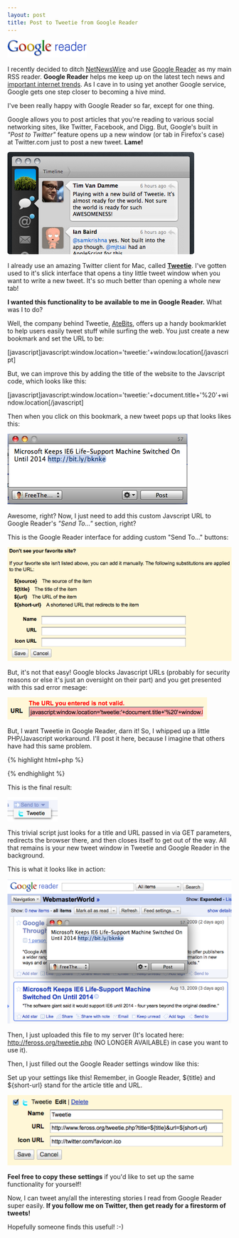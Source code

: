 ```yaml
---
layout: post
title: Post to Tweetie from Google Reader
---
```


![Google Reader Logo](/images/reader_logo.gif)

I recently decided to ditch [NetNewsWire](http://www.newsgator.com/INDIVIDUALS/NETNEWSWIRE/) and use [Google Reader](http://reader.google.com/) as my main RSS reader. **Google Reader** helps me keep up on the latest tech news and [important internet trends](http://www.youtube.com/watch?v=dQw4w9WgXcQ "Sorry, I couldn't resist!"). As I cave in to using yet another Google service, Google gets one step closer to becoming a hive mind.

I've been really happy with Google Reader so far, except for one thing.

Google allows you to post articles that you're reading to various social networking sites, like Twitter, Facebook, and Digg. But, Google's built in *"Post to Twitter"* feature opens up a new window (or tab in Firefox's case) at Twitter.com just to post a new tweet. **Lame!**

![Screenshot of Tweetie](/images/tweetie-screenshot.png)

I already use an amazing Twitter client for Mac, called [**Tweetie**](http://www.atebits.com/tweetie-mac/). I've gotten used to it's slick interface that opens a tiny little tweet window when you want to write a new tweet. It's so much better than opening a whole new tab!

**I wanted this functionality to be available to me in Google Reader.** What was I to do?

Well, the company behind Tweetie, [AteBits](javascript:window.location='tweetie:'+window.location), offers up a handy bookmarklet to help users easily tweet stuff while surfing the web. You just create a new bookmark and set the URL to be:

[javascript]javascript:window.location='tweetie:'+window.location[/javascript]

But, we can improve this by adding the title of the website to the Javscript code, which looks like this:

[javascript]javascript:window.location='tweetie:'+document.title+'%20'+window.location[/javascript]

Then when you click on this bookmark, a new tweet pops up that looks likes this:

![Tweetie tweet interface](/images/tweetie-post.png)

Awesome, right? Now, I just need to add this custom Javscript URL to Google Reader's *"Send To..."* section, right?

This is the Google Reader interface for adding custom "Send To..." buttons:

![Google reader interface](/images/google-reader-add-service.png)

But, it's not that easy! Google blocks Javascript URLs (probably for security reasons or else it's just an oversight on their part) and you get presented with this sad error mesage:

![No Javascript URLs!](/images/no-javascript-urls.png)

But, I want Tweetie in Google Reader, darn it! So, I whipped up a little PHP/Javascript workaround. I'll post it here, because I imagine that others have had this same problem.

{% highlight html+php %}
<html>
    <head>
    </head>
    <body>
        <script type="text/javascript">
          window.location='tweetie:'+'<?php echo $_GET["title"]; ?>'+'%20'+'<?php echo $_GET["url"]; ?>';
          window.close();
        </script>
    </body>
</html>
{% endhighlight %}

This is the final result:

![Send to Tweetie!](/images/send-to-tweetie.png)

This trivial script just looks for a title and URL passed in via GET parameters, redirects the browser there, and then closes itself to get out of the way. All that remains is your new tweet window in Tweetie and Google Reader in the background.

This is what it looks like in action:

![This is what it looks like in action!](/images/tweetie-in-action.png)

Then, I just uploaded this file to my server (It's located here: http://feross.org/tweetie.php (NO LONGER AVAILABLE) in case you want to use it).

Then, I just filled out the Google Reader settings window like this:

Set up your settings like this! Remember, in Google Reader, ${title} and ${short-url} stand for the article title and URL.

![Set up your settings like this!](/images/reader-settings.png)

**Feel free to copy these settings** if you'd like to set up the same functionality for yourself!

Now, I can tweet any/all the interesting stories I read from Google Reader super easily. **If you follow me on Twitter, then get ready for a firestorm of tweets!**

Hopefully someone finds this useful! :-)